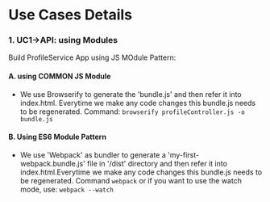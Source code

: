 # Use Cases Details

### 1. UC1->API: using Modules
Build ProfileService App using JS MOdule Pattern:
#### A. using COMMON JS Module
 - We use Browserify to generate the 'bundle.js' and then refer it into index.html.
 Everytime we make any code changes this bundle.js needs to be regenerated.
 Command:
 `
  browserify profileController.js -o bundle.js 
 `
#### B. Using ES6 Module Pattern
 - We use 'Webpack' as bundler to generate a 'my-first-webpack.bundle.js' file in '/dist' directory and then refer it into index.html.Everytime we make any code changes this bundle.js needs to be regenerated.
 Command
 `
  webpack
 `
 or if you want to use the watch mode, use:
 `
  webpack --watch
 `